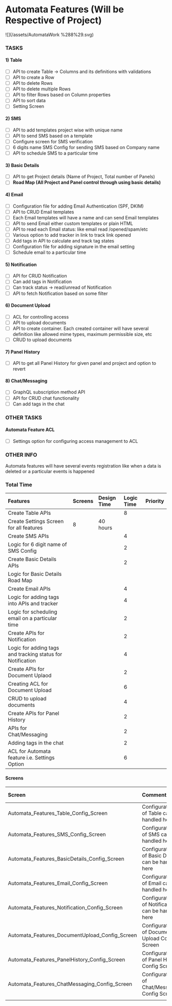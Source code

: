 # Automata Features \(Will be Respective of Project\)

![](/assets/AutomataWork %288%29.svg)

### **TASKS**

#### 1\) Table

* [ ] API to create Table -&gt; Columns and its definitions with validations
* [ ] API to create a Row
* [ ] API to delete Rows
* [ ] API to delete multiple Rows
* [ ] API to filter Rows based on Column properties
* [ ] API to sort data
* [ ] Setting Screen

#### 2\) SMS

* [ ] API to add templates project wise with unique name
* [ ] API to send SMS based on a template
* [ ] Configure screen for SMS verification
* [ ] 6 digits name SMS Config for sending SMS based on Company name
* [ ] API to schedule SMS to a particular time

#### 3\) Basic Details

* [ ] API to get Project details \(Name of Project, Total number of Panels\)
* [ ] **Road Map \(All Project and Panel control through using basic details\)**

#### 4\) Email

* [ ] Configuration file for adding Email Authentication \(SPF, DKIM\)
* [ ] API to CRUD Email templates
* [ ] Each Email templates will have a name and can send Email templates
* [ ] API to send Email either custom templates or plain HTML
* [ ] API to read each Email status: like email read /opened/spam/etc
* [ ] Various option to add tracker in link to track link opened
* [ ] Add tags in API to calculate and track tag states
* [ ] Configuration file for adding signature in the email setting
* [ ] Schedule email to a particular time

#### 5\) Notification

* [ ] API for CRUD Notification
* [ ] Can add tags in Notification
* [ ] Can track status -&gt; read/unread of Notification
* [ ] API to fetch Notification based on some filter

#### 6\) Document Upload

* [ ] ACL for controlling access
* [ ] API to upload documents
* [ ] API to create container. Each created container will have several definition like allowed mime types, maximum permissible size, etc
* [ ] CRUD to upload documents

#### 7\) Panel History

* [ ] API to get all Panel History for given panel and project and option to revert

#### 8\) Chat/Messaging

* [ ] GraphQL subscription method API
* [ ] API for CRUD chat functionality
* [ ] Can add tags in the chat

### OTHER TASKS

#### Automata Feature ACL

* [ ] Settings option for configuring access management to ACL

### OTHER INFO

Automata features will have several events registration like when a data is deleted or a particular events is happened

### Total Time

| Features | Screens | Design Time | Logic Time | Priority |
| :--- | :--- | :--- | :--- | :--- |
| Create Table APIs |  |  | 8 |  |
| Create Settings Screen for all features | 8 | 40 hours |  |  |
| Create SMS APIs |  |  | 4 |  |
| Logic for 6 digit name of SMS Config |  |  | 2 |  |
| Create Basic Details APIs |  |  | 2 |  |
| Logic for Basic Details Road Map |  |  |  |  |
| Create Email APIs |  |  | 4 |  |
| Logic for adding tags into APIs and tracker |  |  | 4 |  |
| Logic for scheduling email on a particular time |  |  | 2 |  |
| Create APIs for Notification |  |  | 2 |  |
| Logic for adding tags and tracking status for Notification |  |  | 4 |  |
| Create APIs for Document Uplaod |  |  | 2 |  |
| Creating ACL for Document Upload |  |  | 6 |  |
| CRUD to upload documents |  |  | 4 |  |
| Create APIs for Panel History |  |  | 2 |  |
| APIs for Chat/Messaging |  |  | 2 |  |
| Adding tags in the chat |  |  | 2 |  |
| ACL for Automata feature i.e. Settings Option |  |  | 6 |  |

#### Screens

| Screen | Comment | Merge Status |
| :--- | :--- | :--- |
| Automata\_Features\_Table\_Config\_Screen | Configurations of Table can be handled here |  |
| Automata\_Features\_SMS\_Config\_Screen | Configurations of SMS can be handled here |  |
| Automata\_Features\_BasicDetails\_Config\_Screen | Configurations of Basic Details can be handled here |  |
| Automata\_Features\_Email\_Config\_Screen | Configurations of Email can be handled here |  |
| Automata\_Features\_Notification\_Config\_Screen | Configurations of Notification can be handled here |  |
| Automata\_Features\_DocumentUpload\_Config\_Screen | Configurations of Document Upload Config Screen |  |
| Automata\_Features\_PanelHistory\_Config\_Screen | Configurations of Panel History Config Screen |  |
| Automata\_Features\_ChatMessaging\_Config\_Screen | Configurations of Chat/Messaging Config Screen |  |
|  |  |  |

#### 

#### 




